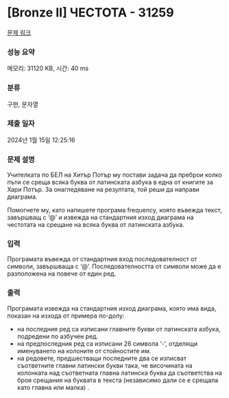 # [Bronze II] ЧЕСТОТА - 31259 

[문제 링크](https://www.acmicpc.net/problem/31259) 

### 성능 요약

메모리: 31120 KB, 시간: 40 ms

### 분류

구현, 문자열

### 제출 일자

2024년 1월 15일 12:25:16

### 문제 설명

<p>Учителката по БЕЛ на Хитър Потър му постави задача да преброи колко пъти се среща всяка буква от латинската азбука в една от книгите за Хари Потър. За онагледяване на резултата, той реши да направи диаграма.</p>

<p>Помогнете му, като напишете програма frequency, която въвежда текст, завършващ с ‘@’ и извежда на стандартния изход диаграма на честотата на срещане на всяка буква от латинската азбука.</p>

### 입력 

 <p>Програмата въвежда от стандартния вход последователност от символи, завършваща с ‘@’. Последователността от символи може да е разположена на повече от един ред.</p>

### 출력 

 <p>Програмата извежда на стандартния изход диаграма, която има вида, показан на изхода от примера по-долу:</p>

<ul>
	<li>на последния ред са изписани главните букви от латинската азбука, подредени по азбучен ред.</li>
	<li>на предпоследния ред са изписани 26 символа ‘-’, отделящи именуването на колоните от стойностите им.</li>
	<li>на редовете, предшестващи последните два се изписват съответните главни латински букви така, че височината на колонката над съответната главна латинска буква да съответства на броя срещания на буквата в текста (независимо дали се е срещала като главна или малка) .</li>
</ul>

